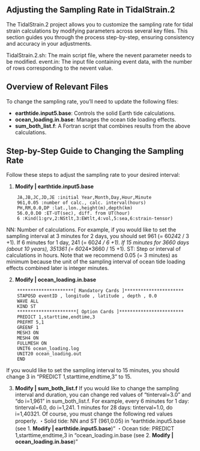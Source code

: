 ## Adjusting the Sampling Rate in TidalStrain.2

The TidalStrain.2 project allows you to customize the sampling rate for tidal strain calculations by modifying parameters across several key files. This section guides you through the process step-by-step, ensuring consistency and accuracy in your adjustments.

TidalStrain.2.sh: The main script file, where the nevent parameter needs to be modified.
event.in: The input file containing event data, with the number of rows corresponding to the nevent value.

## Overview of Relevant Files

To change the sampling rate, you’ll need to update the following files:

-  **earthtide.input5.base**: Controls the solid Earth tide calculations.
-  **ocean_loading.in.base**: Manages the ocean tide loading effects.
-  **sum_both_list.f**: A Fortran script that combines results from the above calculations.

## Step-by-Step Guide to Changing the Sampling Rate

Follow these steps to adjust the sampling rate to your desired interval:

1. **Modify | earthtide.input5.base**

```base
    JA,JB,JC,JD,JE :initial Year,Month,Day,Hour,Minute
    961,0.05 :number of calc., calc. interval(hours)
    PH,RM,0.0,DP :lat.,lon.,height(m),depth(km)
    56.0,0.D0 :ET-UT(sec), diff. from UT(hour)
    6 :Kind(1:grv,2:NStlt,3:EWtlt,4:vol,5:sea,6:strain-tensor)
```
NN: Number of calculations. For example, if you would like to set the sampling interval at 3 minutes for 2 days, you should set 961 (= 60*24*2 / 3 +1). If 6 minutes for 1 day, 241 (= 60*24 / 6 +1). If 15 minutes for 3660 days (about 10 years), 351361 (= 60*24*3660 / 15 +1).
ST: Step or interval of calculations in hours. Note that we recommend 0.05 (= 3 minutes) as minimum because the unit of the sampling interval of ocean tide loading effects combined later is integer minutes.

2. **Modify | ocean_loading.in.base**

```base
    *********************[ Mandatory Cards ]**********************
    STAPOSD eventID , longitude , latitude , depth , 0.0
    WAVE ALL
    KIND ST
    **********************[ Option Cards ]************************
    PREDICT 1,starttime,endtime,3
    PREFMT 5,1
    GREENF 1
    MESH3 ON
    MESH4 ON
    FULLMESH ON
    UNIT6 ocean_loading.log
    UNIT20 ocean_loading.out
    END
```

If you would like to set the sampling interval to 15 minutes, you should change 3 in “PREDICT 1,starttime,endtime,3” to 15.


3. **Modify | sum_both_list.f**
If you would like to change the sampling interval and duration, you can change red values of “tinterval=3.0” and “do i=1,961” in sum_both_list.f.
For example, every 6 minutes for 1 day: tinterval=6.0, do i=1,241.
1 minutes for 28 days: tinterval=1.0, do i=1,40321.
Of course, you must change the following red values properly.
・Solid tide: NN and ST (961,0.05) in “earthtide.input5.base (see 1. **Modify | earthtide.input5.base**)”
・Ocean tide: PREDICT 1,starttime,endtime,3 in “ocean_loading.in.base (see 2. **Modify | ocean_loading.in.base**)”
